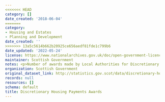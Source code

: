 ```yaml
---
<<<<<<< HEAD
category: []
date_created: '2018-06-04'
=======
category:
- Housing and Estates
- Planning and Development
date_created: ''
>>>>>>> 13a5c5614b662b20925ce656aedf81fde1c799b6
date_updated: '2022-05-24'
license: https://www.nationalarchives.gov.uk/doc/open-government-licence/version/3/
maintainer: Scottish Government
notes: <p>Number of awards made by Local Authorities for Discretionary Housing Payments.</p>
organization: Scottish Government
original_dataset_link: http://statistics.gov.scot/data/discretionary-housing-payments-awards
records: null
resources: []
schema: default
title: Discretionary Housing Payments Awards
---
```


